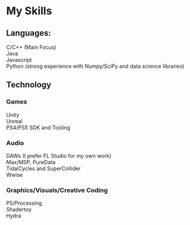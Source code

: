 # My Skills

## Languages:

C/C++ (Main Focus) <br>
Java <br>
Javascript <br>
Python (strong experience with Numpy/SciPy and data science libraries) <br>

## Technology

### Games
Unity <br>
Unreal <br>
PS4/PS5 SDK and Tooling <br>

### Audio
DAWs (I prefer FL Studio for my own work) <br>
Max/MSP, PureData <br>
TidalCycles and SuperCollider <br>
Wwise  <br>

### Graphics/Visuals/Creative Coding
P5/Processing <br>
Shadertoy <br>
Hydra <br>

